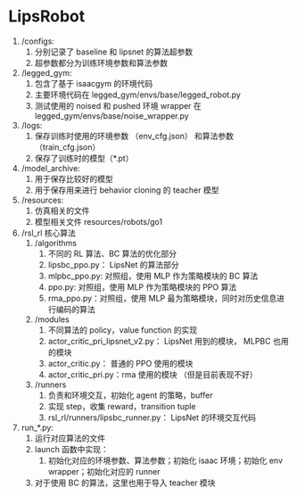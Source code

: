 # LipsRobot

1. /configs:
   1. 分别记录了 baseline 和 lipsnet 的算法超参数
   2. 超参数都分为训练环境参数和算法参数
2. /legged_gym:
   1. 包含了基于 isaacgym 的环境代码
   2. 主要环境代码在 legged_gym/envs/base/legged_robot.py
   3. 测试使用的 noised 和 pushed 环境 wrapper 在 legged_gym/envs/base/noise_wrapper.py 
3. /logs:
   1. 保存训练时使用的环境参数 （env_cfg.json） 和算法参数（train_cfg.json）
   2. 保存了训练时的模型（*.pt）
4. /model_archive:
   1. 用于保存比较好的模型
   2. 用于保存用来进行 behavior cloning 的 teacher 模型
5. /resources:
   1. 仿真相关的文件
   2. 模型相关文件 resources/robots/go1 
6. /rsl_rl 核心算法
   1. /algorithms
      1. 不同的 RL 算法、BC 算法的优化部分
      2. lipsbc_ppo.py： LipsNet 的算法部分
      3. mlpbc_ppo.py: 对照组，使用 MLP 作为策略模块的 BC 算法
      4. ppo.py: 对照组，使用 MLP 作为策略模块的 PPO 算法
      5. rma_ppo.py：对照组，使用 MLP 最为策略模块，同时对历史信息进行编码的算法
   2. /modules
      1. 不同算法的 policy，value function 的实现
      2. actor_critic_pri_lipsnet_v2.py： LipsNet 用到的模块， MLPBC 也用的模块
      3. actor_critic.py： 普通的 PPO 使用的模块
      4. actor_critic_pri.py：rma 使用的模块 （但是目前表现不好）
   3. /runners
      1. 负责和环境交互，初始化 agent 的策略，buffer
      2. 实现 step，收集 reward，transition tuple
      3. rsl_rl/runners/lipsbc_runner.py： LipsNet 的环境交互代码
7. run_*.py:
   1. 运行对应算法的文件
   2. launch 函数中实现：
      1. 初始化对应的环境参数、算法参数；初始化 isaac 环境；初始化 env wrapper；初始化对应的 runner
   3. 对于使用 BC 的算法，这里也用于导入 teacher 模块
